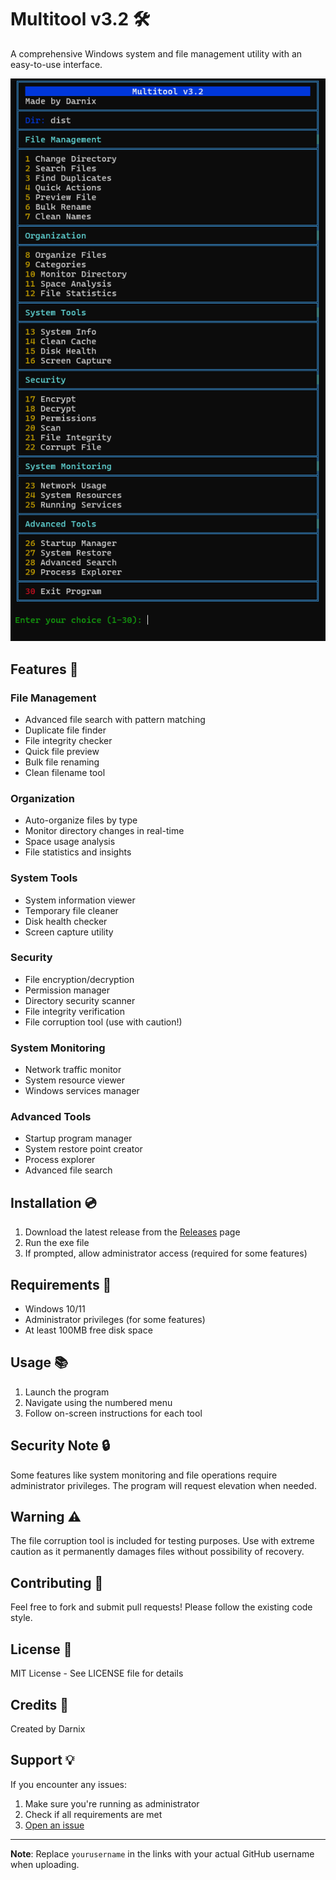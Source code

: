 # Multitool v3.2 🛠️

A comprehensive Windows system and file management utility with an easy-to-use interface.

![Screenshot of Multitool](https://github.com/Darnix-a/Multitool/blob/main/multitool.png)

## Features 🌟

### File Management
- Advanced file search with pattern matching
- Duplicate file finder
- File integrity checker
- Quick file preview
- Bulk file renaming
- Clean filename tool

### Organization
- Auto-organize files by type
- Monitor directory changes in real-time
- Space usage analysis
- File statistics and insights

### System Tools
- System information viewer
- Temporary file cleaner
- Disk health checker
- Screen capture utility

### Security
- File encryption/decryption
- Permission manager
- Directory security scanner
- File integrity verification
- File corruption tool (use with caution!)

### System Monitoring
- Network traffic monitor
- System resource viewer
- Windows services manager

### Advanced Tools
- Startup program manager
- System restore point creator
- Process explorer
- Advanced file search

## Installation 💿

1. Download the latest release from the [Releases](https://github.com/yourusername/Multitool/releases) page
2. Run the exe file
3. If prompted, allow administrator access (required for some features)

## Requirements 🔧

- Windows 10/11
- Administrator privileges (for some features)
- At least 100MB free disk space

## Usage 📚

1. Launch the program
2. Navigate using the numbered menu
3. Follow on-screen instructions for each tool

## Security Note 🔒

Some features like system monitoring and file operations require administrator privileges. The program will request elevation when needed.

## Warning ⚠️

The file corruption tool is included for testing purposes. Use with extreme caution as it permanently damages files without possibility of recovery.

## Contributing 🤝

Feel free to fork and submit pull requests! Please follow the existing code style.

## License 📄

MIT License - See LICENSE file for details

## Credits 👏

Created by Darnix

## Support 💡

If you encounter any issues:
1. Make sure you're running as administrator
2. Check if all requirements are met
3. [Open an issue](https://github.com/yourusername/Multitool/issues)

---
**Note**: Replace `yourusername` in the links with your actual GitHub username when uploading.
